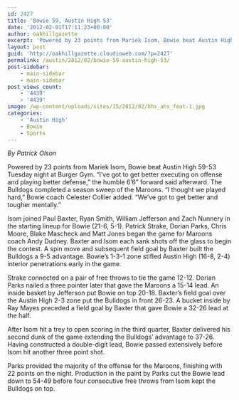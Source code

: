 ```yaml
---
id: 2427
title: 'Bowie 59, Austin High 53'
date: '2012-02-01T17:11:23+00:00'
author: oakhillgazette
excerpt: 'Powered by 23 points from Mariek Isom, Bowie beat Austin High 59-53 Tuesday night at Burger Gym. “I’ve got to get better executing on offense and playing better defense,” the humble 6’6” forward said afterward. The Bulldogs completed a season sweep of the Maroons. “I thought we played hard,” Bowie coach Celester Collier added. “We’ve got to get better and tougher mentally.”'
layout: post
guid: 'http://oakhillgazette.cloudioweb.com/?p=2427'
permalink: /austin/2012/02/bowie-59-austin-high-53/
post-sidebar:
    - main-sidebar
    - main-sidebar
post_views_count:
    - '4439'
    - '4439'
image: /wp-content/uploads/sites/15/2012/02/bhs_ahs_feat-1.jpg
categories:
    - 'Austin High'
    - Bowie
    - Sports
---
```


*By Patrick Olson*

Powered by 23 points from Mariek Isom, Bowie beat Austin High 59-53 Tuesday night at Burger Gym. “I’ve got to get better executing on offense and playing better defense,” the humble 6’6” forward said afterward. The Bulldogs completed a season sweep of the Maroons. “I thought we played hard,” Bowie coach Celester Collier added. “We’ve got to get better and tougher mentally.”

Isom joined Paul Baxter, Ryan Smith, William Jefferson and Zach Nunnery in the starting lineup for Bowie (21-6, 5-1). Patrick Strake, Dorian Parks, Chris Moore, Blake Mascheck and Matt Jones began the game for Maroons coach Andy Dudney. Baxter and Isom each sank shots off the glass to begin the contest. A spin move and subsequent field goal by Baxter built the Bulldogs a 9-5 advantage. Bowie’s 1-3-1 zone stifled Austin High (16-8, 2-4) interior penetrations early in the game.

Strake connected on a pair of free throws to tie the game 12-12. Dorian Parks nailed a three pointer later that gave the Maroons a 15-14 lead. An inside basket by Jefferson put Bowie on top 20-18. Baxter’s field goal over the Austin High 2-3 zone put the Bulldogs in front 26-23. A bucket inside by Ray Mayes preceded a field goal by Baxter that gave Bowie a 32-26 lead at the half.

After Isom hit a trey to open scoring in the third quarter, Baxter delivered his second dunk of the game extending the Bulldogs’ advantage to 37-26. Having constructed a double-digit lead, Bowie passed extensively before Isom hit another three point shot.

Parks provided the majority of the offense for the Maroons, finishing with 22 points on the night. Production in the paint by Parks cut the Bowie lead down to 54-49 before four consecutive free throws from Isom kept the Bulldogs on top.